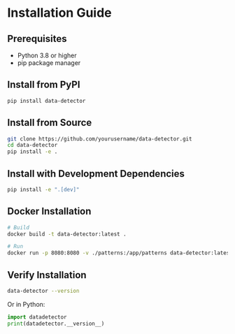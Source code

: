# Installation Guide

## Prerequisites

- Python 3.8 or higher
- pip package manager

## Install from PyPI

```bash
pip install data-detector
```

## Install from Source

```bash
git clone https://github.com/yourusername/data-detector.git
cd data-detector
pip install -e .
```

## Install with Development Dependencies

```bash
pip install -e ".[dev]"
```

## Docker Installation

```bash
# Build
docker build -t data-detector:latest .

# Run
docker run -p 8080:8080 -v ./patterns:/app/patterns data-detector:latest
```

## Verify Installation

```bash
data-detector --version
```

Or in Python:

```python
import datadetector
print(datadetector.__version__)
```
